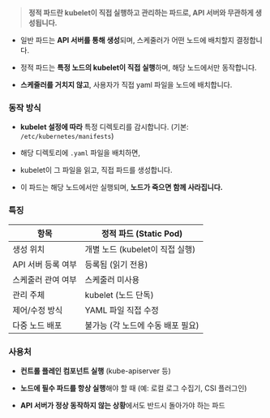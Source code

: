 > **정적 파드란 kubelet이 직접 실행하고 관리하는 파드로, API 서버와 무관하게 생성됩니다.**

- 일반 파드는 **API 서버를 통해 생성**되며, 스케줄러가 어떤 노드에 배치할지 결정합니다.
    
- 정적 파드는 **특정 노드의 kubelet이 직접 실행**하며, 해당 노드에서만 동작합니다.
    
- **스케줄러를 거치지 않고**, 사용자가 직접 yaml 파일을 노드에 배치합니다.


### 동작 방식

- **kubelet 설정에 따라** 특정 디렉토리를 감시합니다. (기본: `/etc/kubernetes/manifests`)
    
- 해당 디렉토리에 `.yaml` 파일을 배치하면,
    
- kubelet이 그 파일을 읽고, 직접 파드를 생성합니다.
    
- 이 파드는 해당 노드에서만 실행되며, **노드가 죽으면 함께 사라집니다.**

### 특징

| 항목           | 정적 파드 (Static Pod)     |
| ------------ | ---------------------- |
| 생성 위치        | 개별 노드 (kubelet이 직접 실행) |
| API 서버 등록 여부 | 등록됨 (읽기 전용)            |
| 스케줄러 관여 여부   | 스케줄러 미사용               |
| 관리 주체        | kubelet (노드 단독)        |
| 제어/수정 방식     | YAML 파일 직접 수정          |
| 다중 노드 배포     | 불가능 (각 노드에 수동 배포 필요)   |

### 사용처

- **컨트롤 플레인 컴포넌트 실행** (kube-apiserver 등)
    
- **노드에 필수 파드를 항상 실행**해야 할 때 (예: 로컬 로그 수집기, CSI 플러그인)
    
- **API 서버가 정상 동작하지 않는 상황**에서도 반드시 돌아가야 하는 파드
